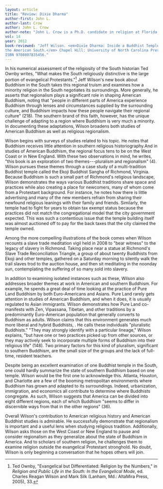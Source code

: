 ```yaml
---
layout: article
title: "Review: Dixie Dharma"
author-first: John L.
author-last: Crow
author: John L. Crow
author-note: "John L. Crow is a Ph.D. candidate in religion at Florida State University."
vol: 14
year: 2012
book-reviewed: "Jeff Wilson. <em>Dixie Dharma: Inside a Buddhist Temple in 
the American South.</em> Chapel Hill: University of North Carolina Press, 2012. 281 pp.
ISBN 9780807835456."
---
```


In his numerical assessment of the religiosity of the South historian
Ted Ownby writes, "What makes the South religiously distinctive is the
large portion of evangelical Protestants."[^1] Jeff Wilson's new book
about Buddhism in the South takes this regional truism and examines how
a minority religion in the South negotiates its surroundings. More
generally, he asserts that regionalism plays a significant role in
shaping American Buddhism, noting that "people in different parts of
America experience Buddhism through lenses and circumstances supplied by
the surrounding culture, and Buddhism impacts how these people navigate
their regional culture" (218). The southern brand of this faith,
however, has the unique challenge of adapting to a region where Buddhism
is very much a minority. In documenting these adaptations, Wilson
broadens both studies of American Buddhism as well as religious
regionalism.

Wilson begins with surveys of studies related to his topic. He notes
that Buddhism receives little attention in southern religious
historiography.And in studies of American Buddhism, the regional focus
tens to be on the West Coast or in New England. With these two
observations in mind, he writes, "this book is an exploration of two
themes---pluralism and regionalism" (4). Wilson pursues these themes
through a case study of a multi-tradition Buddhist temple called the
Ekoji Buddhist Sangha of Richmond, Virginia. Because Buddhism is such a
small part of Richmond's religious landscape, Wilson demonstrates the
ways various Buddhist traditions share space and practices while also
creating a place for newcomers, many of whom come from a Protestant
background. For instance, he notes how there is little advertising and
many of the new members refrain from sharing their newfound religious
leanings with their family and friends. Similarly, the temple had to
fight for years to obtain tax exempt status because the practices did
not match the congregational model that the city government expected.
This was such a contentious issue that the temple building itself was
almost auctioned off to pay for the back taxes that the city claimed the
temple owned.

Among the more compelling illustrations of the book comes when Wilson
recounts a slave trade meditation vigil held in 2008 to "bear witness"
to the legacy of slavery in Richmond. Taking place near a statue at
Richmond's Slave Trade Reconciliation Triangle, a group of about twenty
Buddhists from Ekoji and other temples, gathered on a Saturday morning
to silently walk the trail slaves trod to the auction house, and then
sit meditating in the noonday sun, contemplating the suffering of so
many sold into slavery.

In addition to examining isolated instances such as these, Wilson also
addresses broader themes at work in American and southern Buddhism. For
example, he spends a great deal of time looking at the practice of Pure
Land Buddhism by both Euro-Americans and Asians. Pure Land rarely gets
attention in studies of American Buddhism, and when it does, it is
usually regulated to Asian immigrants. Wilson demonstrates how Pure Land
co-manifests with Zen, Vipassana, Tibetan, and other traditions by a
predominantly Euro-American population that generally converts to
Buddhism as adults. Wilson claims that this environment generates much
more liberal and hybrid Buddhists, . He calls these individuals
"pluralistic Buddhists." "They may strongly identify with a particular
lineage," Wilson explains, "but have one or two practices picked up from
other sources, or they may actively seek to incorporate multiple forms
of Buddhism into their religious life" (148). Two primary factors for
this kind of pluralism, significant to southern Buddhism, are the small
size of the groups and the lack of full-time, resident teachers.

Despite being an excellent examination of one Buddhist temple in the
South, one could hardly summarize the state of southern Buddhism based
on one temple. Wilson would be the first one to acknowledge this.
Atlanta, Houston, and Charlotte are a few of the booming metropolitan
environments where Buddhism has grown and adapted to its surroundings.
Indeed, urbanization, immigration, and economics all contribute to
determine where Buddhists congregate. As such, Wilson suggests that
America can be divided into eight different regions, each of which
Buddhism "seems to differ in discernible ways from that in the other
regions" (36).

Overall Wilson's contribution to American religious history and American
Buddhist studies is admirable. He successfully demonstrate that
regionalism is important and a useful lens when studying religious
tradition. Additionally, Wilson asks those on the West Coast or New
England to pause and consider regionalism as they generalize about the
state of Buddhism in America. And to scholars of southern religion, he
challenges them to examine religion outside the evangelical Protestant
stronghold. No doubt, Wilson is only beginning a conversation that he
hopes others will join.


[^1]: Ted Ownby, "Evangelical but Differentiated: Religion by the
Numbers," in *Religion and Public Life in the South: In the
Evangelical Mode*, ed. Charles Reagan Wilson and Mark Silk (Lanham,
Md.: AltaMira Press, 2005), 33.
